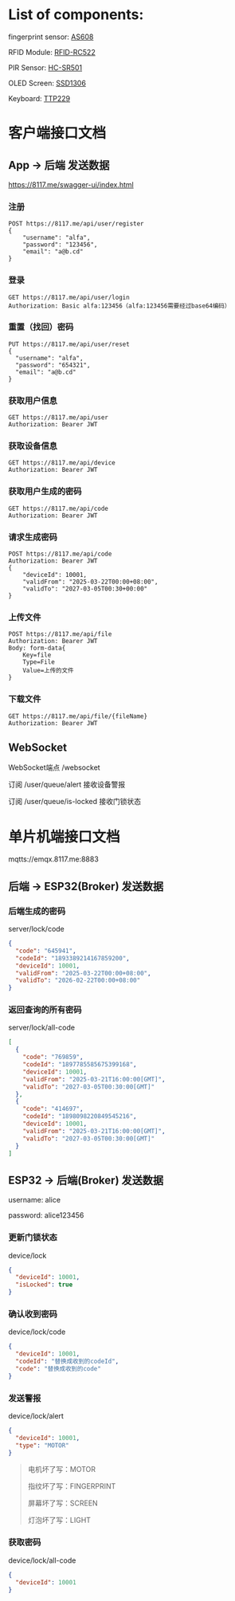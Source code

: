 
# List of components:

fingerprint sensor: [AS608](https://gleanntronics.ie/en/products/as608-optical-fingerprint-sensor-jm-101b-fingerprint-matching-4040.html?query_id=2)

RFID Module: [RFID-RC522](https://gleanntronics.ie/en/products/rc522-13-56mhz-rfid-reader-module-card-key-fob-arduino-75.html?gad_source=1&gclid=CjwKCAiA2JG9BhAuEiwAH_zf3gcg8qu53gT0VbhYUyS9kyr-O5qhl11eODomB_6cjYMp9f-47O4DaRoCIkoQAvD_BwE#close)

PIR Sensor: [HC-SR501](https://gleanntronics.ie/en/products/hc-sr501-motion-detector-module-pir-sensor-arduino-228.html?query_id=3)

OLED Screen: [SSD1306](https://gleanntronics.ie/en/products/ssd1306-oled-display-0-96-blue-i2c-3-5v-arduino-265.html?query_id=4)

Keyboard: [TTP229](https://gleanntronics.ie/en/products/16-button-touch-keyboard-ttp229-touch-sensor-for-arduino-5101.html?query_id=8)

# 客户端接口文档

## App -> 后端 发送数据

https://8117.me/swagger-ui/index.html

### 注册

```plaintext
POST https://8117.me/api/user/register
{
    "username": "alfa",
    "password": "123456",
    "email": "a@b.cd"
}
```

### 登录

```plaintext
GET https://8117.me/api/user/login
Authorization: Basic alfa:123456（alfa:123456需要经过base64编码）
```

### 重置（找回）密码

```plaintext
PUT https://8117.me/api/user/reset
{
  "username": "alfa",
  "password": "654321",
  "email": "a@b.cd"
}
```

### 获取用户信息

```plaintext
GET https://8117.me/api/user
Authorization: Bearer JWT
```

### 获取设备信息

```plaintext
GET https://8117.me/api/device
Authorization: Bearer JWT 
```

### 获取用户生成的密码

```plaintext
GET https://8117.me/api/code
Authorization: Bearer JWT 
```

### 请求生成密码

```plaintext
POST https://8117.me/api/code
Authorization: Bearer JWT
{
    "deviceId": 10001,
    "validFrom": "2025-03-22T00:00+08:00",
    "validTo": "2027-03-05T00:30+00:00"
}
```

### 上传文件

```plaintext
POST https://8117.me/api/file
Authorization: Bearer JWT
Body: form-data{
    Key=file
    Type=File
    Value=上传的文件
}
```

### 下载文件

```plaintext
GET https://8117.me/api/file/{fileName}
Authorization: Bearer JWT
```

## WebSocket

WebSocket端点 /websocket

订阅 /user/queue/alert 接收设备警报

订阅 /user/queue/is-locked 接收门锁状态

# 单片机端接口文档

mqtts://emqx.8117.me:8883

## 后端 -> ESP32(Broker) 发送数据

### 后端生成的密码

server/lock/code

```json
{
  "code": "645941",
  "codeId": "1893389214167859200",
  "deviceId": 10001,
  "validFrom": "2025-03-22T00:00+08:00",
  "validTo": "2026-02-22T00:00+08:00"
}
```

### 返回查询的所有密码

server/lock/all-code

```json
[
  {
    "code": "769859",
    "codeId": "1897785585675399168",
    "deviceId": 10001,
    "validFrom": "2025-03-21T16:00:00[GMT]",
    "validTo": "2027-03-05T00:30:00[GMT]"
  },
  {
    "code": "414697",
    "codeId": "1898098220849545216",
    "deviceId": 10001,
    "validFrom": "2025-03-21T16:00:00[GMT]",
    "validTo": "2027-03-05T00:30:00[GMT]"
  }
]
```

## ESP32 -> 后端(Broker) 发送数据

username: alice

password: alice123456

### 更新门锁状态

device/lock

```json
{
  "deviceId": 10001,
  "isLocked": true
}
```

### 确认收到密码

device/lock/code

```json
{
  "deviceId": 10001,
  "codeId": "替换成收到的codeId",
  "code": "替换成收到的code"
}
```

### 发送警报

device/lock/alert

```json
{
  "deviceId": 10001,
  "type": "MOTOR"
}
```

> 电机坏了写：MOTOR
>
> 指纹坏了写：FINGERPRINT
>
> 屏幕坏了写：SCREEN
>
> 灯泡坏了写：LIGHT

### 获取密码

device/lock/all-code

```json
{
  "deviceId": 10001
}
```
